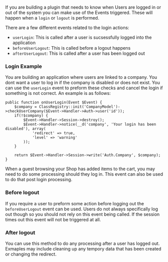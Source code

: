 If you are building a plugin that needs to know when Users are logged in or out of the system you can make use of the Events triggered. These will happen when a `login` or `logout` is performed.

There are a few different events related to the login actions:

- `userLogin`: This is called after a user is sucsessfully logged into the application
- `beforeUserLogout`: This is called before a logout happens
- `afterUserLogout`: This is called after a user has been logged out

### Login Example

You are building an application where users are linked to a company. You dont want a user to log in if the company is disabled or does not exist. You can use the `userLogin` event to preform these checks and cancel the login if something is not correct. An example is as follows:

	public function onUserLogin(Event $Event) {
		$company = ClassRegistry::init('CompanyModel')->checkUserCompany($Event->Handler->Auth->user('id'));
		if(!$company) {
			$Event->Handler->Session->destroy();
			$Event->Handler->notice(__d('company', 'Your login has been disabled'), array(
				'redirect' => true,
				'level' => 'warning'
			));
		}

		return $Event->Handler->Session->write('Auth.Company', $company);
	}

When a guest browsing your Shop has added items to the cart, you may need to do some processing should they log in. This event can also be used to do that post login processing.

### Before logout

If you require a user to preform some action before logging out the `beforeUserLogout` event can be used. Users do not always specifically log out though so you should not rely on this event being called. If the session times out this event will not be triggered at all.

### After logout

You can use this method to do any processing after a user has logged out. Exmaples may include cleaning up any tempory data that has been created or changing the redirect.